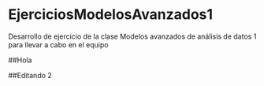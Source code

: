 # EjerciciosModelosAvanzados1
Desarrollo de ejercicio de la clase Modelos avanzados de análisis de datos 1 para llevar a cabo en el equipo

##Hola

##Editando 2
